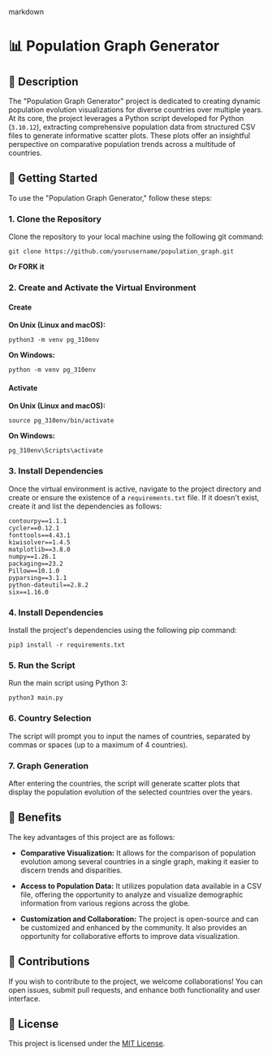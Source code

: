markdown
# 📊 Population Graph Generator

## 📝 Description

The "Population Graph Generator" project is dedicated to creating dynamic population evolution visualizations for diverse countries over multiple years. At its core, the project leverages a Python script developed for Python (`3.10.12`), extracting comprehensive population data from structured CSV files to generate informative scatter plots. These plots offer an insightful perspective on comparative population trends across a multitude of countries.

## 🚀 Getting Started

To use the "Population Graph Generator," follow these steps:

### 1. Clone the Repository

Clone the repository to your local machine using the following git command:

```shell
git clone https://github.com/yourusername/population_graph.git
```
**Or FORK it**

### 2. Create and Activate the Virtual Environment

#### Create

**On Unix (Linux and macOS):**

```shell
python3 -m venv pg_310env
```

**On Windows:**

```shell
python -m venv pg_310env
```

#### Activate

**On Unix (Linux and macOS):**

```shell
source pg_310env/bin/activate
```

**On Windows:**

```shell
pg_310env\Scripts\activate
```

### 3. Install Dependencies

Once the virtual environment is active, navigate to the project directory and create or ensure the existence of a `requirements.txt` file. If it doesn't exist, create it and list the dependencies as follows:

```
contourpy==1.1.1
cycler==0.12.1
fonttools==4.43.1
kiwisolver==1.4.5
matplotlib==3.8.0
numpy==1.26.1
packaging==23.2
Pillow==10.1.0
pyparsing==3.1.1
python-dateutil==2.8.2
six==1.16.0
```

### 4. Install Dependencies

Install the project's dependencies using the following pip command:

```shell
pip3 install -r requirements.txt
```

### 5. Run the Script

Run the main script using Python 3:

```shell
python3 main.py
```

### 6. Country Selection

The script will prompt you to input the names of countries, separated by commas or spaces (up to a maximum of 4 countries).

### 7. Graph Generation

After entering the countries, the script will generate scatter plots that display the population evolution of the selected countries over the years.

## 🌟 Benefits

The key advantages of this project are as follows:

- **Comparative Visualization:** It allows for the comparison of population evolution among several countries in a single graph, making it easier to discern trends and disparities.

- **Access to Population Data:** It utilizes population data available in a CSV file, offering the opportunity to analyze and visualize demographic information from various regions across the globe.

- **Customization and Collaboration:** The project is open-source and can be customized and enhanced by the community. It also provides an opportunity for collaborative efforts to improve data visualization.

## 🤝 Contributions

If you wish to contribute to the project, we welcome collaborations! You can open issues, submit pull requests, and enhance both functionality and user interface.

## 📜 License

This project is licensed under the [MIT License](LICENSE).
```